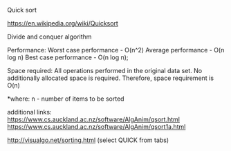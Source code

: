 Quick sort

https://en.wikipedia.org/wiki/Quicksort

Divide and conquer algorithm


Performance:
  Worst case performance - O(n^2)
  Average performance - O(n log n)
  Best case performance - O(n log n);

Space required:
  All operations performed in the original data set. No additionally allocated space is required.
  Therefore, space requirement is O(n) 


*where: n - number of items to be sorted 



additional links:
https://www.cs.auckland.ac.nz/software/AlgAnim/qsort.html
https://www.cs.auckland.ac.nz/software/AlgAnim/qsort1a.html


http://visualgo.net/sorting.html (select QUICK from tabs)